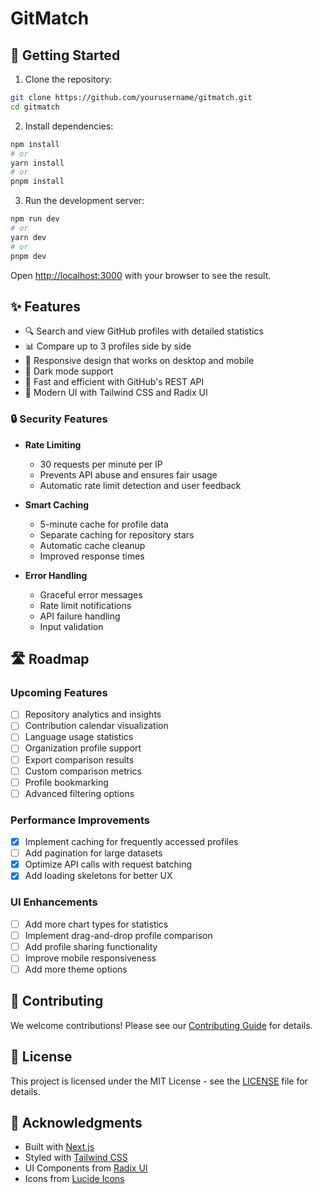 # GitMatch

## 🚀 Getting Started

1. Clone the repository:

```bash
git clone https://github.com/yourusername/gitmatch.git
cd gitmatch
```

2. Install dependencies:

```bash
npm install
# or
yarn install
# or
pnpm install
```

3. Run the development server:

```bash
npm run dev
# or
yarn dev
# or
pnpm dev
```

Open [http://localhost:3000](http://localhost:3000) with your browser to see the result.

## ✨ Features

- 🔍 Search and view GitHub profiles with detailed statistics
- 📊 Compare up to 3 profiles side by side
- 📱 Responsive design that works on desktop and mobile
- 🌙 Dark mode support
- 🚀 Fast and efficient with GitHub's REST API
- 🎨 Modern UI with Tailwind CSS and Radix UI

### 🔒 Security Features

- **Rate Limiting**

  - 30 requests per minute per IP
  - Prevents API abuse and ensures fair usage
  - Automatic rate limit detection and user feedback

- **Smart Caching**

  - 5-minute cache for profile data
  - Separate caching for repository stars
  - Automatic cache cleanup
  - Improved response times

- **Error Handling**
  - Graceful error messages
  - Rate limit notifications
  - API failure handling
  - Input validation

## 🛣️ Roadmap

### Upcoming Features

- [ ] Repository analytics and insights
- [ ] Contribution calendar visualization
- [ ] Language usage statistics
- [ ] Organization profile support
- [ ] Export comparison results
- [ ] Custom comparison metrics
- [ ] Profile bookmarking
- [ ] Advanced filtering options

### Performance Improvements

- [x] Implement caching for frequently accessed profiles
- [ ] Add pagination for large datasets
- [x] Optimize API calls with request batching
- [x] Add loading skeletons for better UX

### UI Enhancements

- [ ] Add more chart types for statistics
- [ ] Implement drag-and-drop profile comparison
- [ ] Add profile sharing functionality
- [ ] Improve mobile responsiveness
- [ ] Add more theme options

## 🤝 Contributing

We welcome contributions! Please see our [Contributing Guide](CONTRIBUTING.md) for details.

## 📝 License

This project is licensed under the MIT License - see the [LICENSE](LICENSE) file for details.

## 🙏 Acknowledgments

- Built with [Next.js](https://nextjs.org)
- Styled with [Tailwind CSS](https://tailwindcss.com)
- UI Components from [Radix UI](https://www.radix-ui.com)
- Icons from [Lucide Icons](https://lucide.dev)

